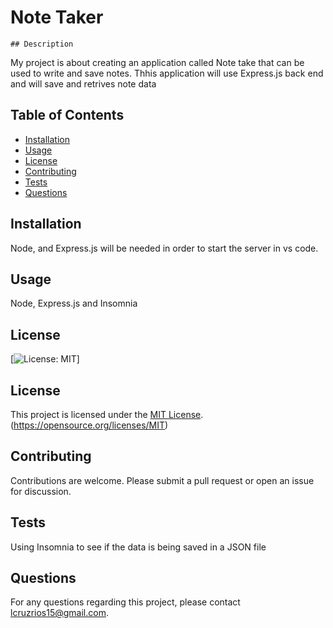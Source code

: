# Note Taker 
    ## Description
My project is about creating an application called Note take that can be used to write and save notes. Thhis application will use Express.js back end and will save and retrives note data    

## Table of Contents
- [Installation](#installation)
- [Usage](#usage)
- [License](#license)
- [Contributing](#contributing)
- [Tests](#tests)
- [Questions](#questions)

## Installation
Node, and Express.js will be needed in order to start the server in vs code.

## Usage
Node, Express.js and Insomnia

## License
[![License: MIT](https://img.shields.io/badge/License-MIT-yellow.svg)]

## License

This project is licensed under the [MIT License](https://opensource.org/licenses/MIT).
(https://opensource.org/licenses/MIT)

## Contributing
Contributions are welcome. Please submit a pull request or open an issue for discussion.

## Tests
Using Insomnia to see if the data is being saved in a JSON file

## Questions
For any questions regarding this project, please contact [lcruzrios15@gmail.com](mailto:lcruzrios15@gmail.com).
